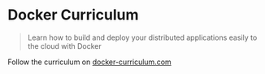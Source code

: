 Docker Curriculum
===

> Learn how to build and deploy your distributed applications easily to the cloud with Docker

Follow the curriculum on [docker-curriculum.com](https://docker-curriculum.com/)

